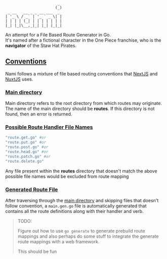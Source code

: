 ```
                       _
                      (_)
 _ __   __ _ _ __ ___  _
| '_ \ / _` | '_ ` _ \| |
| | | | (_| | | | | | | |
|_| |_|\__,_|_| |_| |_|_|
```

An attempt for a File Based Route Generator in Go. <br/>
It's named after a fictional character in the One Piece franchise, who is the **navigator** of the Staw Hat Pirates.

## [Conventions](#convention)

Nami follows a mixture of file based routing conventions that [NextJS](https://nextjs.org/) and [NuxtJS](https://nuxt.com/) uses.

<!-- - -->

### [Main directory](#main-directory)

Main directory refers to the root directory from which routes may originate. The name of the main directory should be **routes**. If this directory is not found, then an error is returned.

### [Possible Route Handler File Names](#possible-route-handler-file-names)

```sh
"route.get.go" #or
"route.put.go" #or
"route.post.go" #or
"route.head.go" #or
"route.patch.go" #or
"route.delete.go"
```

Any file present within the **routes** directory that doesn't match the above possible file names would be excluded from route mapping

### [Generated Route File](#generated-route-file)

After traversing through the [main directory](#main-directory) and skipping files that doesn't follow convention, a `main.gen.go` file is automatically generated that contains all the route definitions along with their handler and verb.

> TODO:
>
> Figure out how to use `go generate` to generate prebuild route mappings and also perhaps do some stuff to integrate the generate route mappings with a web framework.
>
> This should be fun

